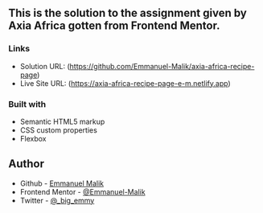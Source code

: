 ## This is the solution to the assignment given by Axia Africa gotten from Frontend Mentor.



### Links

- Solution URL: (https://github.com/Emmanuel-Malik/axia-africa-recipe-page)
- Live Site URL: (https://axia-africa-recipe-page-e-m.netlify.app)



### Built with

- Semantic HTML5 markup
- CSS custom properties
- Flexbox




## Author

- Github - [Emmanuel Malik](https://github.com/Emmanuel-Malik)
- Frontend Mentor - [@Emmanuel-Malik](https://www.frontendmentor.io/profile/Emmanuel-Malik)
- Twitter - [@_big_emmy](https://x.com/_big_emmy)
